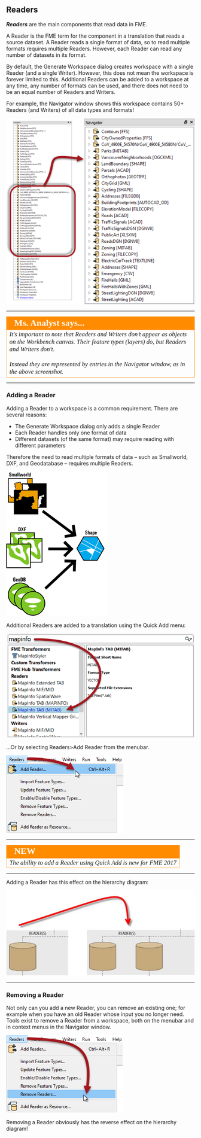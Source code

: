 ## Readers ##

***Readers*** are the main components that read data in FME.

A Reader is the FME term for the component in a translation that reads a source dataset. A Reader reads a single format of data, so to read multiple formats requires multiple Readers. However, each Reader can read any number of datasets in its format.

By default, the Generate Workspace dialog creates workspace with a single Reader (and a single Writer). However, this does not mean the workspace is forever limited to this. Additional Readers can be added to a workspace at any time, any number of formats can be used, and there does not need to be an equal number of Readers and Writers.

For example, the Navigator window shows this workspace contains 50+ Readers (and Writers) of all data types and formats!

![](./Images/Img4.010.MultipleReadersWriters.png)

---

<!--Person X Says Section-->

<table style="border-spacing: 0px">
<tr>
<td style="vertical-align:middle;background-color:darkorange;border: 2px solid darkorange">
<i class="fa fa-quote-left fa-lg fa-pull-left fa-fw" style="color:white;padding-right: 12px;vertical-align:text-top"></i>
<span style="color:white;font-size:x-large;font-weight: bold;font-family:serif">Ms. Analyst says...</span>
</td>
</tr>

<tr>
<td style="border: 1px solid darkorange">
<span style="font-family:serif; font-style:italic; font-size:larger">
It's important to note that Readers and Writers don’t appear as objects on the Workbench canvas. Their feature types (layers) do, but Readers and Writers don't.
<br><br>Instead they are represented by entries in the Navigator window, as in the above screenshot.
</span>
</td>
</tr>
</table>

---

### Adding a Reader ###
Adding a Reader to a workspace is a common requirement. There are several reasons:

- The Generate Workspace dialog only adds a single Reader
- Each Reader handles only one format of data
- Different datasets (of the same format) may require reading with different parameters

Therefore the need to read multiple formats of data – such as Smallworld, DXF, and Geodatabase – requires multiple Readers.

![](./Images/Img4.011.MultipleReadersGraphicQuarterScale.png)

Additional Readers are added to a translation using the Quick Add menu:

![](./Images/Img4.068.QuickAddReader.png)

...Or by selecting Readers>Add Reader from the menubar.

![](./Images/Img4.012.AddReaderMenubar.png)

---

<!--New Section--> 

<table style="border-spacing: 0px">
<tr>
<td style="vertical-align:middle;background-color:darkorange;border: 2px solid darkorange">
<i class="fa fa-bolt fa-lg fa-pull-left fa-fw" style="color:white;padding-right: 12px;vertical-align:text-top"></i>
<span style="color:white;font-size:x-large;font-weight: bold;font-family:serif">NEW</span>
</td>
</tr>

<tr>
<td style="border: 1px solid darkorange">
<span style="font-family:serif; font-style:italic; font-size:larger">
The ability to add a Reader using Quick Add is new for FME 2017
</span>
</td>
</tr>
</table>

---

Adding a Reader has this effect on the hierarchy diagram:

![](./Images/Img4.013.AddReaderGraphic.png)

---

### Removing a Reader ###
Not only can you add a new Reader, you can remove an existing one; for example when you have an old Reader whose input you no longer need. Tools exist to remove a Reader from a workspace, both on the menubar and in context menus in the Navigator window.

![](./Images/Img4.014.RemoveReaderMenubar.png)

Removing a Reader obviously has the reverse effect on the hierarchy diagram!